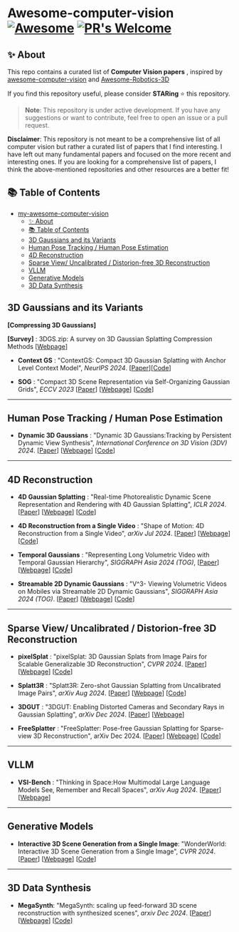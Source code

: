 # Awesome-computer-vision [![Awesome](https://cdn.rawgit.com/sindresorhus/awesome/d7305f38d29fed78fa85652e3a63e154dd8e8829/media/badge.svg)](https://github.com/sindresorhus/awesome)  [![PR's Welcome](https://img.shields.io/badge/PRs-welcome-brightgreen.svg?style=flat)](http://makeapullrequest.com) 

## ✨ About

This repo contains a curated list of **Computer Vision papers** , inspired by [awesome-computer-vision](https://github.com/jbhuang0604/awesome-computer-vision) and [Awesome-Robotics-3D
](https://github.com/zubair-irshad/Awesome-Robotics-3D)

If you find this repository useful, please consider **STARing** ⭐ this repository.

> **Note**: This repository is under active development. If you have any suggestions or want to contribute, feel free to open an issue or a pull request.

**Disclaimer**: This repository is not meant to be a comprehensive list of all computer vision but rather a curated list of papers that I find interesting. I have left out many fundamental papers and focused on the more recent and interesting ones. If you are looking for a comprehensive list of papers, I think the above-mentioned repositories and other resources are a better fit!

## 📚 Table of Contents
- [my-awesome-computer-vision   ](#my-awesome-computer-vision---)
  - [✨ About](#-about)
  - [📚 Table of Contents](#-table-of-contents)
  - [3D Gaussians and its Variants](#3d-gaussians-and-its-variants)
  - [Human Pose Tracking / Human Pose Estimation](#human-pose-tracking--human-pose-estimation)
  - [4D Reconstruction](#4d-reconstruction)
  - [Sparse View/ Uncalibrated / Distorion-free 3D Reconstruction](#sparse-view-uncalibrated--distorion-free-3d-reconstruction)
  - [VLLM](#vllm)
  - [Generative Models](#generative-models)
  - [3D Data Synthesis](#3d-data-synthesis)

## 3D Gaussians and its Variants

**[Compressing 3D Gaussians]**

**[Survey]** : 3DGS.zip: A survey on 3D Gaussian Splatting Compression Methods [[Webpage](https://w-m.github.io/3dgs-compression-survey/)]

* **Context GS** : "ContextGS: Compact 3D Gaussian Splatting with Anchor Level Context Model", *NeurIPS 2024*. [[Paper](https://arxiv.org/pdf/2405.20721)][[Code](https://github.com/wyf0912/ContextGS)]

* **SOG** : "Compact 3D Scene Representation via Self-Organizing Gaussian Grids", *ECCV 2023* [[Paper](https://arxiv.org/pdf/2312.13299)] [[Webpage](https://sogs.github.io/)] [[Code](https://github.com/fraunhoferhhi/Self-Organizing-Gaussians)]

------------------------------

## Human Pose Tracking / Human Pose Estimation

* **Dynamic 3D Gaussians** : "Dynamic 3D Gaussians:Tracking by Persistent Dynamic View Synthesis", *International Conference on 3D Vision (3DV) 2024*. [[Paper](https://arxiv.org/pdf/2308.09713)] [[Webpage](https://dynamic3dgaussians.github.io/)] [[Code](https://github.com/JonathonLuiten/Dynamic3DGaussians)]

------------------------------

## 4D Reconstruction

* **4D Gaussian Splatting** : "Real-time Photorealistic Dynamic Scene Representation and Rendering with 4D Gaussian Splatting", *ICLR 2024*. [[Paper](https://arxiv.org/pdf/2310.10642)] [[Webpage](https://fudan-zvg.github.io/4d-gaussian-splatting/)] [[Code](https://github.com/fudan-zvg/4d-gaussian-splatting)]
* **4D Reconstruction from a Single Video** : "Shape of Motion:
4D Reconstruction from a Single Video", *arXiv Jul 2024*. [[Paper](https://arxiv.org/pdf/2407.13764)] [[Webpage](https://shape-of-motion.github.io/)] [[Code](https://github.com/vye16/shape-of-motion)]

* **Temporal Gaussians** : "Representing Long Volumetric Video
with Temporal Gaussian Hierarchy", *SIGGRAPH Asia 2024 (TOG)*, [[Paper](https://arxiv.org/pdf/2412.09608)] [[Webpage](https://zju3dv.github.io/longvolcap/)] [[Code](https://github.com/zju3dv/EasyVolcap)]

* **Streamable 2D Dynamic Gaussians** : "V^3- Viewing Volumetric Videos on Mobiles via Streamable 2D Dynamic Gaussians", *SIGGRAPH Asia 2024 (TOG)*. [[Paper](https://arxiv.org/pdf/2409.13648)] [[Webpage](https://authoritywang.github.io/v3/)] [[Code](https://github.com/AuthorityWang/VideoGS)]


------------------------------


## Sparse View/ Uncalibrated / Distorion-free 3D Reconstruction

* **pixelSplat** : "pixelSplat: 3D Gaussian Splats from Image Pairs for Scalable Generalizable 3D Reconstruction", *CVPR 2024*. [[Paper](https://arxiv.org/pdf/2312.12337)] [[Webpage](https://davidcharatan.com/pixelsplat/)] [[Code](https://github.com/dcharatan/pixelsplat)]


* **Splatt3R** : "Splatt3R: Zero-shot Gaussian Splatting from Uncalibrated Image Pairs", *arXiv Aug 2024*. [[Paper](https://arxiv.org/pdf/2408.13912)] [[Webpage](https://splatt3r.active.vision/)] [[Code](https://github.com/btsmart/splatt3r)]

* **3DGUT** : "3DGUT: Enabling Distorted Cameras and Secondary Rays in Gaussian Splatting", *arXiv Dec 2024*. [[Paper](https://arxiv.org/pdf/2412.12507)] [[Webpage](https://research.nvidia.com/labs/toronto-ai/3DGUT/)]

* **FreeSplatter** : "FreeSplatter: Pose-free Gaussian Splatting for Sparse-view 3D Reconstruction", arXiv Dec 2024. [[Paper](https://arxiv.org/pdf/2412.09573)] [[Webpage](https://bluestyle97.github.io/projects/freesplatter/)] [[Code](https://github.com/TencentARC/FreeSplatter)]


------------------------------


## VLLM

* **VSI-Bench** : "Thinking in Space:How Multimodal Large Language Models See, Remember and Recall Spaces", *arXiv Aug 2024*. [[Paper](https://arxiv.org/pdf/2412.14171)] [[Webpage](https://vision-x-nyu.github.io/thinking-in-space.github.io/)]


------------------------------


## Generative Models

* **Interactive 3D Scene Generation from a Single Image**: "WonderWorld: Interactive 3D Scene Generation from a Single Image", *CVPR 2024*. [[Paper](https://arxiv.org/pdf/2406.09394)] [[Webpage](https://kovenyu.com/wonderworld/)] [[Code](https://github.com/KovenYu/WonderWorld)]


------------------------------

## 3D Data Synthesis

* **MegaSynth**: "MegaSynth: scaling up feed-forward 3D scene reconstruction with synthesized scenes", *arxiv Dec 2024*. [[Paper](https://arxiv.org/pdf/2412.14166)] [[Webpage](https://hwjiang1510.github.io/MegaSynth/)] [[Code](https://github.com/hwjiang1510/MegaSynth)]
